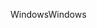 <span data-ttu-id="482c9-101">Windows</span><span class="sxs-lookup"><span data-stu-id="482c9-101">Windows</span></span>